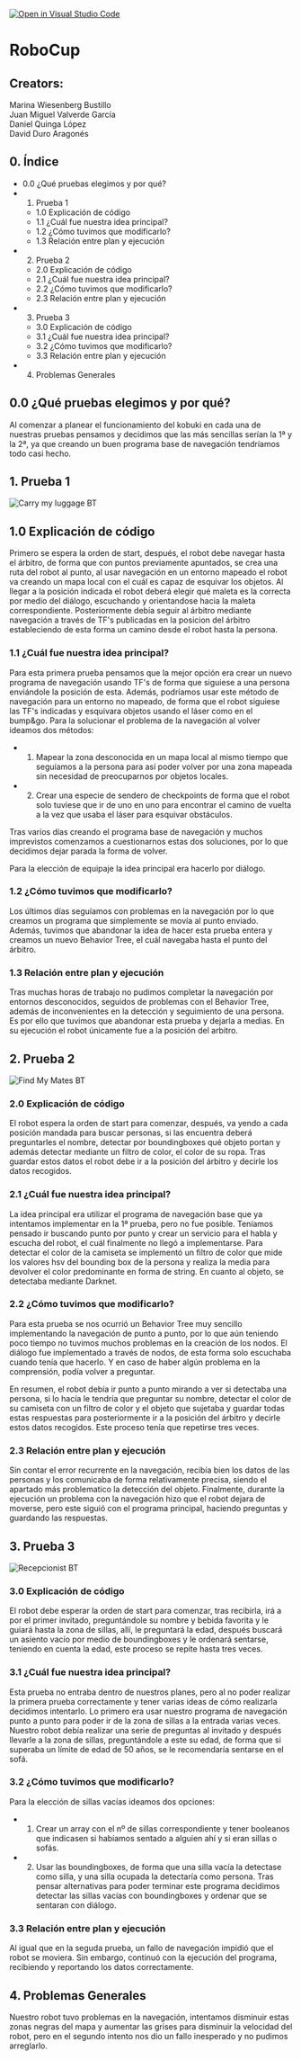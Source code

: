 [![Open in Visual Studio Code](https://classroom.github.com/assets/open-in-vscode-f059dc9a6f8d3a56e377f745f24479a46679e63a5d9fe6f495e02850cd0d8118.svg)](https://classroom.github.com/online_ide?assignment_repo_id=7421157&assignment_repo_type=AssignmentRepo)
# RoboCup

## Creators:
Marina Wiesenberg Bustillo <br />
Juan Miguel Valverde García <br />
Daniel Quinga López <br />
David Duro Aragonés <br />

## 0. Índice
   - 0.0 ¿Qué pruebas elegimos y por qué?
   - 1. Prueba 1
      - 1.0 Explicación de código  
      - 1.1 ¿Cuál fue nuestra idea principal?
      - 1.2 ¿Cómo tuvimos que modificarlo?
      - 1.3 Relación entre plan y ejecución
   - 2. Prueba 2
      - 2.0 Explicación de código  
      - 2.1 ¿Cuál fue nuestra idea principal?
      - 2.2 ¿Cómo tuvimos que modificarlo?
      - 2.3 Relación entre plan y ejecución
   - 3. Prueba 3
      - 3.0 Explicación de código  
      - 3.1 ¿Cuál fue nuestra idea principal?
      - 3.2 ¿Cómo tuvimos que modificarlo?
      - 3.3 Relación entre plan y ejecución
   - 4. Problemas Generales
   

## 0.0 ¿Qué pruebas elegimos y por qué?
Al comenzar a planear el funcionamiento del kobuki en cada una de nuestras pruebas pensamos y decidimos que las más sencillas serían la 1ª y la 2ª, ya que creando un buen programa base de navegación tendríamos todo casi hecho.

## 1. Prueba 1

![Carry my luggage BT](https://user-images.githubusercontent.com/90764439/167626045-eca06e1c-5ec1-4d95-b531-305f9fb84226.png)
## 1.0 Explicación de código

Primero se espera la orden de start, después, el robot debe navegar hasta el árbitro, de forma que con puntos previamente apuntados, se crea una ruta del robot al punto, al usar navegación en un entorno mapeado el robot va creando un mapa local con el cuál es capaz de esquivar los objetos. Al llegar a la posición indicada el robot deberá elegir qué maleta es la correcta por medio del diálogo, escuchando y orientandose hacia la maleta correspondiente. Posteriormente debía seguir al árbitro mediante navegación a través de TF's publicadas en la posicion del árbitro estableciendo de esta forma un camino desde el robot hasta la persona.

### 1.1 ¿Cuál fue nuestra idea principal?

Para esta primera prueba pensamos que la mejor opción era crear un nuevo programa de navegación usando TF's de forma que siguiese a una persona enviándole la posición de esta. Además, podríamos usar este método de navegación para un entorno no mapeado, de forma que el robot siguiese las TF's indicadas y esquivara objetos usando el láser como en el bump&go. 
Para la solucionar el problema de la navegación al volver ideamos dos métodos:
- 1. Mapear la zona desconocida en un mapa local al mismo tiempo que seguíamos a la persona para así poder volver por una zona mapeada sin necesidad de preocuparnos por objetos locales.
- 2. Crear una especie de sendero de checkpoints de forma que el robot solo tuviese que ir de uno en uno para encontrar el camino de vuelta a la vez que usaba el láser para esquivar obstáculos.
  
Tras varios días creando el programa base de navegación y muchos imprevistos comenzamos a cuestionarnos estas dos soluciones, por lo que decidimos dejar parada la forma de volver.

Para la elección de equipaje la idea principal era hacerlo por diálogo.
  
### 1.2 ¿Cómo tuvimos que modificarlo?

Los últimos días seguíamos con problemas en la navegación por lo que creamos un programa que simplemente se movía al punto enviado.
Además, tuvimos que abandonar la idea de hacer esta prueba entera y creamos un nuevo Behavior Tree, el cuál navegaba hasta el punto del árbitro.

### 1.3 Relación entre plan y ejecución

Tras muchas horas de trabajo no pudimos completar la navegación por entornos desconocidos, seguidos de problemas con el Behavior Tree, además de inconvenientes en la detección y seguimiento de una persona. Es por ello que tuvimos que abandonar esta prueba y dejarla a medias.
En su ejecución el robot únicamente fue a la posición del arbitro.

## 2. Prueba 2
![Find My Mates BT](https://user-images.githubusercontent.com/90764439/167626112-21dcb8b3-6979-4942-9f2e-0e98babb363f.png)

### 2.0 Explicación de código

El robot espera la orden de start para comenzar, después, va yendo a cada posición mandada para buscar personas, si las encuentra deberá preguntarles el nombre, detectar por boundingboxes qué objeto portan y además detectar mediante un filtro de color, el color de su ropa. Tras guardar estos datos el robot debe ir a la posición del árbitro y decirle los datos recogidos.

### 2.1 ¿Cuál fue nuestra idea principal?

La idea principal era utilizar el programa de navegación base que ya intentamos implementar en la 1ª prueba, pero no fue posible. Teníamos pensado ir buscando punto por punto y crear un servicio para el habla y escucha del robot, el cuál finalmente no llegó a implementarse. Para detectar el color de la camiseta se implementó un filtro de color que mide los valores hsv del bounding box de la persona y realiza la media para devolver el color predominante en forma de string.
En cuanto al objeto, se detectaba mediante Darknet. 

### 2.2 ¿Cómo tuvimos que modificarlo?

Para esta prueba se nos ocurrió un Behavior Tree muy sencillo implementando la navegación de punto a punto, por lo que aún teniendo poco tiempo no tuvimos muchos problemas en la creación de los nodos. El diálogo fue implementado a través de nodos, de esta forma solo escuchaba cuando tenía que hacerlo. Y en caso de haber algún problema en la comprensión, podía volver a preguntar.

En resumen, el robot debía ir punto a punto mirando a ver si detectaba una persona, si lo hacía le tendría que preguntar su nombre, detectar el color de su camiseta con un filtro de color y el objeto que sujetaba y guardar todas estas respuestas para posteriormente ir a la posición del árbitro y decirle estos datos recogidos. Este proceso tenía que repetirse tres veces.

### 2.3 Relación entre plan y ejecución

Sin contar el error recurrente en la navegación, recibía bien los datos de las personas y los comunicaba de forma relativamente precisa, siendo el apartado más problematico la detección del objeto.
Finalmente, durante la ejecución un problema con la navegación hizo que el robot dejara de moverse, pero este siguió con el programa principal, haciendo preguntas y guardando las respuestas.

## 3. Prueba 3
![Recepcionist BT](https://user-images.githubusercontent.com/90764439/167626141-4266faec-8c6b-4725-a582-be29ea6c66dd.png)

### 3.0 Explicación de código

El robot debe esperar la orden de start para comenzar, tras recibirla, irá a por el primer invitado, preguntándole su nombre y bebida favorita y le guiará hasta la zona de sillas, allí, le preguntará la edad, después buscará un asiento vacío por medio de boundingboxes y le ordenará sentarse, teniendo en cuenta la edad, este proceso se repite hasta tres veces.

### 3.1 ¿Cuál fue nuestra idea principal?

Esta prueba no entraba dentro de nuestros planes, pero al no poder realizar la primera prueba correctamente y tener varias ideas de cómo realizarla decidimos intentarlo.
Lo primero era usar nuestro programa de navegación punto a punto para poder ir de la zona de sillas a la entrada varias veces.
Nuestro robot debía realizar una serie de preguntas al invitado y después llevarle a la zona de sillas, preguntándole a este su edad, de forma que si superaba un límite de edad de 50 años, se le recomendaría sentarse en el sofá.

### 3.2 ¿Cómo tuvimos que modificarlo?
 
 Para la elección de sillas vacías ideamos dos opciones:
 - 1. Crear un array con el nº de sillas correspondiente y tener booleanos que indicasen si habíamos sentado a alguien ahí y si eran sillas o sofás.
 - 2. Usar las boundingboxes, de forma que una silla vacía la detectase como silla, y una silla ocupada la detectaría como persona.
 Tras pensar alternativas para poder terminar este programa decidimos detectar las sillas vacías con boundingboxes y ordenar que se sentaran con diálogo.
 
### 3.3 Relación entre plan y ejecución

Al igual que en la seguda prueba, un fallo de navegación impidió que el robot se moviera. Sin embargo, continuó con la ejecución del programa, recibiendo y reportando los datos correctamente.

## 4. Problemas Generales

Nuestro robot tuvo problemas en la navegación, intentamos disminuir estas zonas negras del mapa y aumentar las grises para disminuir la velocidad del robot, pero en el segundo intento nos dio un fallo inesperado y no pudimos arreglarlo.
